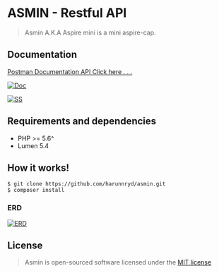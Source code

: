 # ASMIN - Restful API
> Asmin A.K.A Aspire mini is a mini aspire-cap.

## Documentation
[Postman Documentation API Click here . . .](https://documenter.getpostman.com/view/5287012/RzfZQtVW#a2dc4f28-87f7-4b66-8598-b3c1bda10a1c "Postman Documentation API")

[![Doc](https://i.ibb.co/SdX2mQf/Screen-Shot-2018-11-25-at-7-08-20-PM.png "Doc")](https://i.ibb.co/SdX2mQf/Screen-Shot-2018-11-25-at-7-08-20-PM.png "Doc")

[![SS](https://i.ibb.co/L92TD3S/Screen-Shot-2018-11-25-at-7-05-11-PM.png "SS")](https://i.ibb.co/L92TD3S/Screen-Shot-2018-11-25-at-7-05-11-PM.png "SS")

## Requirements and dependencies

- PHP >= 5.6^
- Lumen 5.4

## How it works!

```
$ git clone https://github.com/harunnryd/asmin.git
$ composer install
```

### ERD

[![ERD](https://i.ibb.co/xzySwDD/mini-aspire.png "ERD")](https://i.ibb.co/xzySwDD/mini-aspire.png "ERD")

## License

> Asmin is open-sourced software licensed under the [MIT license](http://opensource.org/licenses/MIT)

